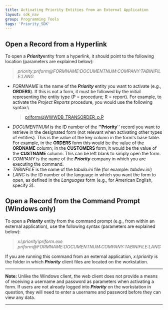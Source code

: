 ```yaml
---
title: Activating Priority Entities from an External Application
layout: sdk_nav
group: Programming Tools
tags: 'Priority_SDK'
---
```


## Open a Record from a Hyperlink
To open a ***Priority***entity from a hyperlink, it should point to the following location
(parameters are explained below):

> *priority:priform\@FORMNAME:DOCUMENTNUM:COMPANY:TABINIFILE:LANG*


-   *FORMNAME* is the name of the ***Priority*** entity you want to
    activate (e.g., **ORDERS**). If this is not a form, it must be
    followed by the initial representing the entity type (P =
    procedure; R = report). For example, to activate the *Project
    Reports* procedure, you would use the following syntax:\
    > priform@WWWDB_TRANSORDER_p.P
-   *DOCUMENTNUM* is the ID number of the **\'\'Priority**\'\' record
    you want to retrieve in the designated form (not relevant when
    activating other types of entities). This is the value of the key
    column in the form\'s base table. For example, in the **ORDERS**
    form this would be the value of the **ORDNAME** column; in the
    **CUSTOMERS** form, it would be the value of the **CUSTNAME**
    column. This can be left blank to simply open the form.
-   *COMPANY* is the name of the ***Priority*** company in which you are
    executing the command.
-   *TABINFILE* is the name of the *tabula.ini* file (for example:
    *tabdev.ini*)
-   *LANG* is the ID number of the language in which you want the form
    to open, as defined in the *Languages* form (e.g., for American
    English, specify 3).

## Open a Record from the Command Prompt (Windows only)
To open a ***Priority*** entity from the command prompt (e.g.,
from within an external application), use the following syntax
(parameters are explained below):

> *x:\\priority\\priform.exe
> priform\@FORMNAME:DOCUMENTNUM:COMPANY:TABINIFILE:LANG*

If you are running this command from an external application,
    *x:\\priority* is the folder in which ***Priority*** client files
    are located on the workstation.

------------------------------------------------------------------------

**Note:** Unlike the Windows client, the web client does not provide a
means of receiving a username and password as parameters when activating
a form. If users are not already logged into ***Priority*** on the
workstation in question, they will need to enter a username and password
before they can view any data.

------------------------------------------------------------------------


